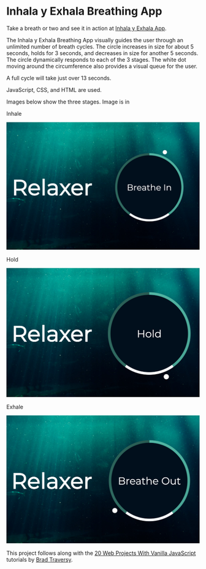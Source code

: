 # Inhala y Exhala Breathing App

Take a breath or two and see it in action at [Inhala y Exhala App](https://jssckbl.github.io/relaxer-app/).

The Inhala y Exhala Breathing App visually guides the user through an unlimited number of breath cycles. The circle increases in size for about 5 seconds, holds for 3 seconds, and decreases in size for another 5 seconds. The circle dynamically responds to each of the 3 stages. The white dot moving around the circumference also provides a visual queue for the user.

A full cycle will take just over 13 seconds.

JavaScript, CSS, and HTML are used.

Images below show the three stages. Image is in

Inhale

![circle at breathe in stage](relaxerBreatheIn.png)

Hold

![circle at hold breath stage](relaxerHold.png)

Exhale

![circle at breathe out stage](relaxerBreatheOut.png)

This project follows along with the [20 Web Projects With Vanilla JavaScript](https://www.udemy.com/course/web-projects-with-vanilla-javascript/) tutorials by [Brad Traversy](https://www.traversymedia.com/).

